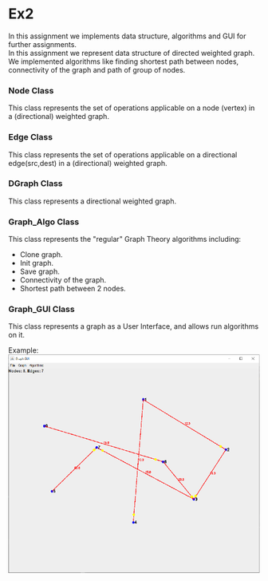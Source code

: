 # Ex2

In this assignment we implements data structure, algorithms and GUI for further assignments.  
In this assignment we represent data structure of directed weighted graph.  
We implemented algorithms like finding shortest path between nodes, connectivity of the graph and path of group of nodes.

### Node Class

This class represents the set of operations applicable on a node (vertex) in a (directional) weighted graph.  

### Edge Class

This class represents the set of operations applicable on a directional edge(src,dest) in a (directional) weighted graph.   

### DGraph Class

This class represents a directional weighted graph.  

### Graph_Algo Class

 This class represents the "regular" Graph Theory algorithms including:
 * Clone graph. 
 * Init graph. 
 * Save graph. 
 * Connectivity of the graph. 
 * Shortest path between 2 nodes. 

### Graph_GUI Class

This class represents a graph as a User Interface, and allows run algorithms on it.  

Example: 
![img](https://github.com/alonshlomi/OOP-hw2/blob/master/images/graph.png)
